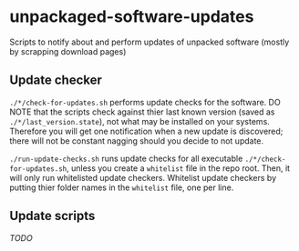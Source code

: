 # unpackaged-software-updates
Scripts to notify about and perform updates of unpacked software (mostly by scrapping download pages)

## Update checker
`./*/check-for-updates.sh` performs update checks for the software.
DO NOTE that the scripts check against thier last known version (saved as `./*/last_version.state`),
not what may be installed on your systems. Therefore you will get one notification when a new update is discovered;
there will not be constant nagging should you decide to not update.

`./run-update-checks.sh` runs update checks for all executable `./*/check-for-updates.sh`,
unless you create a `whitelist` file in the repo root. Then, it will only run whitelisted update checkers.
Whitelist update checkers by putting thier folder names in the `whitelist` file, one per line.


## Update scripts
*TODO*
